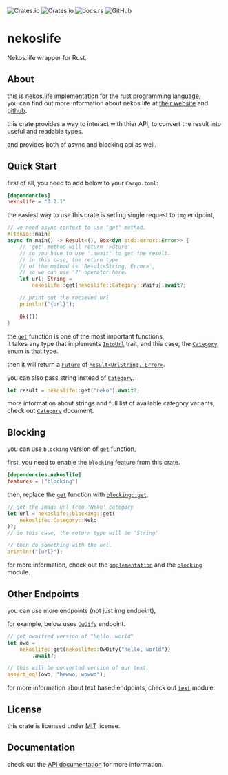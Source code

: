![Crates.io](https://img.shields.io/crates/v/nekoslife?color=8547DF&style=flat-square)
![Crates.io](https://img.shields.io/crates/d/nekoslife?color=8547DF&style=flat-square)
![docs.rs](https://img.shields.io/docsrs/nekoslife?color=8546DF&style=flat-square)
![GitHub](https://img.shields.io/github/license/AkiaCode/Nekos.life-rs?color=8546DF&style=flat-square)

# nekoslife

Nekos.life wrapper for Rust.

## About

this is nekos.life implementation for the rust programming language,\
you can find out more information about nekos.life at
[their website][nekos.life] and [github][github].

this crate provides a way to interact with thier API,
to convert the result into useful and readable types.

and provides both of async and blocking api as well.

[nekos.life]: https://nekos.life/
[github]: https://github.com/Nekos-life/

## Quick Start

first of all, you need to add below to your `Cargo.toml`:

```toml
[dependencies]
nekoslife = "0.2.1"
```

the easiest way to use this crate is
seding single request to `img` endpoint,

```rust
// we need async context to use 'get' method.
#[tokio::main]
async fn main() -> Result<(), Box<dyn std::error::Error>> {
    // 'get' method will return 'Future'.
    // so you have to use '.await' to get the result.
    // in this case, the return type
    // of the method is 'Result<String, Error>',
    // so we can use '?' operator here.
    let url: String =
        nekoslife::get(nekoslife::Category::Waifu).await?;

    // print out the recieved url
    println!("{url}");

    Ok(())
}
```

the [`get`](crate::get) function is one of the most important functions,\
it takes any type that implements [`IntoUrl`](crate::IntoUrl) trait,
and this case, the [`Category`](crate::Category) enum is that type.

then it will return a [`Future`](std::future::Future) of
[`Result<UrlString, Error>`](crate::UrlString).

you can also pass string instead of [`Category`](crate::Category).

```rust
let result = nekoslife::get("neko").await?;
```

more information about strings and full list of available category variants,
check out [`Category`](crate::Category) document.

## Blocking

you can use `blocking` version of [`get`](crate::get) function,

first, you need to enable the `blocking` feature from this crate.

```toml
[dependencies.nekoslife]
features = ["blocking"]
```

then, replace the [`get`](crate::get) function
with [`blocking::get`](crate::blocking::get).

```rust
// get the image url from 'Neko' category
let url = nekoslife::blocking::get(
    nekoslife::Category::Neko
)?;
// in this case, the return type will be 'String'

// then do something with the url.
println!("{url}");
```

for more information, check out the [`implementation`](crate::implementation) and
the [`blocking`](crate::blocking) module.

## Other Endpoints

you can use more endpoints (not just img endpoint),

for example, below uses [`OwOify`](crate::OwOify) endpoint.

```rust
// get owoified version of "hello, world"
let owo =
    nekoslife::get(nekoslife::OwOify("hello, world"))
        .await?;

// this will be converted version of our text.
assert_eq!(owo, "hewwo, wowwd");
```

for more information about text based endpoints,
check out [`text`](crate::text) module.

## License

this crate is licensed under [MIT](https://opensource.org/licenses/MIT) license.

## Documentation

check out the [API documentation](https://docs.rs/nekoslife/0.2.1/nekoslife/) for more information.
